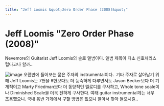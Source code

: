 ```yaml
---
title: "Jeff Loomis &quot;Zero Order Phase (2008)&quot;"
---
```

# Jeff Loomis &quot;Zero Order Phase (2008)&quot;

Nevemore의 Guitarist Jeff Loomis의 솔로 앨범이다.
앨범 제목이 다소 신호처리스럽다고나 할까..

![image](6006ba8163a762df8438a051c3d9020f.jpg)
오랜만에 들어보는 젊은 주자의 instrumental이다. 
기타 주자로 살아남기 위해 Jeff Loomis는 7현을 6현보다도 더 능숙하게 다루면서도
Jason Becker보다 더 기계적이고 Marty Friedman보다 더 동양적인 멜로디를 구사하고,
Whole tone scale이나 Diminished Scale을 더욱 진하게 구사한다.
여태 guitar instrumental계는 너무 조용했으니.
국내 음반 가게에서 구할 방법은 없으니 알아서 찾아 들으시길..


